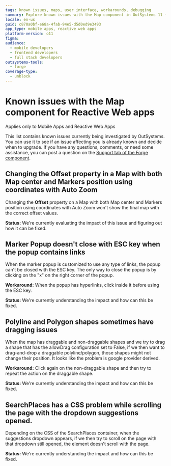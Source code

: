 ```yaml
---
tags: known issues, maps, user interface, workarounds, debugging
summary: Explore known issues with the Map component in OutSystems 11 (O11) for Reactive Web apps, including offset inaccuracies and popup interaction problems.
locale: en-us
guid: c870a0bf-e68a-4fab-94e5-d5d0ed9e3493
app_type: mobile apps, reactive web apps
platform-version: o11
figma:
audience:
  - mobile developers
  - frontend developers
  - full stack developers
outsystems-tools:
  - forge
coverage-type:
  - unblock
---
```


# Known issues with the Map component for Reactive Web apps

<div class="info" markdown="1">

Applies only to Mobile Apps and Reactive Web Apps

</div>

This list contains known issues currently being investigated by OutSystems. You can use it to see if an issue affecting you is already known and decide when to upgrade. If you have any questions, comments, or need some assistance, you can post a question on the [Support tab of the Forge component](https://www.outsystems.com/forge/component-discussions/9909/OutSystems+Maps).

## Changing the Offset property in a Map with both Map center and Markers position using coordinates with Auto Zoom

Changing the **Offset** property on a Map with both Map center and Markers position using coordinates with Auto Zoom won't show the final map with the correct offset values.

**Status:** We're currently evaluating the impact of this issue and figuring out how it can be fixed.

## Marker Popup doesn't close with ESC key when the popup contains links

When the marker popup is customized to use any type of links, the popup can't be closed with the ESC key. The only way to close the popup is by clicking on the "x" on the right corner of the popup.

**Workaround:** When the popup has hyperlinks, click inside it before using the ESC key.

**Status:** We're currently understanding the impact and how can this be fixed.

## Polyline and Polygon shapes sometimes have dragging issues

When the map has draggable and non-draggable shapes and we try to drag a shape that has the allowDrag configuration set to False, if we then want to drag-and-drop a draggable polyline/polygon, those shapes might not change their position. It looks like the problem is google provider derived.

**Workaround:** Click again on the non-draggable shape and then try to repeat the action on the draggable shape.

**Status:** We're currently understanding the impact and how can this be fixed.

## SearchPlaces has a CSS problem while scrolling the page with the dropdown suggestions opened.

Depending on the CSS of the SearchPlaces container, when the suggestions dropdown appears, if we then try to scroll on the page with that dropdown still opened, the element doesn't scroll with the page.

**Status:** We're currently understanding the impact and how can this be fixed.
